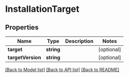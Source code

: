 # InstallationTarget

## Properties
Name | Type | Description | Notes
------------ | ------------- | ------------- | -------------
**target** | **string** |  | [optional] 
**targetVersion** | **string** |  | [optional] 

[[Back to Model list]](../README.md#documentation-for-models) [[Back to API list]](../README.md#documentation-for-api-endpoints) [[Back to README]](../README.md)


